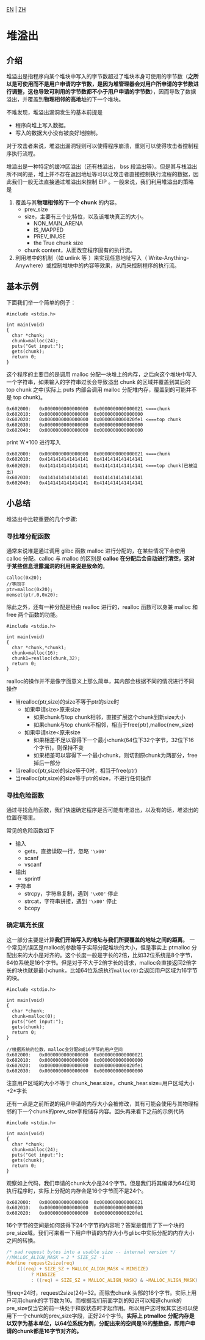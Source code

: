 [EN](./heapoverflow_basic.md) | [ZH](./heapoverflow_basic-zh.md)
# 堆溢出

## 介绍

堆溢出是指程序向某个堆块中写入的字节数超过了堆块本身可使用的字节数（**之所以是可使用而不是用户申请的字节数，是因为堆管理器会对用户所申请的字节数进行调整，这也导致可利用的字节数都不小于用户申请的字节数**），因而导致了数据溢出，并覆盖到**物理相邻的高地址**的下一个堆块。

不难发现，堆溢出漏洞发生的基本前提是

- 程序向堆上写入数据。
- 写入的数据大小没有被良好地控制。

对于攻击者来说，堆溢出漏洞轻则可以使得程序崩溃，重则可以使得攻击者控制程序执行流程。

堆溢出是一种特定的缓冲区溢出（还有栈溢出， bss 段溢出等）。但是其与栈溢出所不同的是，堆上并不存在返回地址等可以让攻击者直接控制执行流程的数据，因此我们一般无法直接通过堆溢出来控制 EIP 。一般来说，我们利用堆溢出的策略是

1.  覆盖与其**物理相邻的下一个 chunk** 的内容。
    -   prev_size
    -   size，主要有三个比特位，以及该堆块真正的大小。
        -   NON_MAIN_ARENA 
        -   IS_MAPPED  
        -   PREV_INUSE 
        -   the True chunk size
    -   chunk content，从而改变程序固有的执行流。
2.  利用堆中的机制（如 unlink 等 ）来实现任意地址写入（ Write-Anything-Anywhere）或控制堆块中的内容等效果，从而来控制程序的执行流。

## 基本示例

下面我们举一个简单的例子：

```
#include <stdio.h>

int main(void) 
{
  char *chunk;
  chunk=malloc(24);
  puts("Get input:");
  gets(chunk);
  return 0;
}
```

这个程序的主要目的是调用 malloc 分配一块堆上的内存，之后向这个堆块中写入一个字符串，如果输入的字符串过长会导致溢出 chunk 的区域并覆盖到其后的 top chunk 之中(实际上 puts 内部会调用 malloc 分配堆内存，覆盖到的可能并不是 top chunk)。
```
0x602000:	0x0000000000000000	0x0000000000000021 <===chunk
0x602010:	0x0000000000000000	0x0000000000000000
0x602020:	0x0000000000000000	0x0000000000020fe1 <===top chunk
0x602030:	0x0000000000000000	0x0000000000000000
0x602040:	0x0000000000000000	0x0000000000000000
```
print 'A'*100
进行写入
```
0x602000:	0x0000000000000000	0x0000000000000021 <===chunk
0x602010:	0x4141414141414141	0x4141414141414141
0x602020:	0x4141414141414141	0x4141414141414141 <===top chunk(已被溢出)
0x602030:	0x4141414141414141	0x4141414141414141
0x602040:	0x4141414141414141	0x4141414141414141
```


## 小总结

堆溢出中比较重要的几个步骤:

### 寻找堆分配函数
通常来说堆是通过调用 glibc 函数 malloc 进行分配的，在某些情况下会使用 calloc 分配。calloc 与 malloc 的区别是 **calloc 在分配后会自动进行清空，这对于某些信息泄露漏洞的利用来说是致命的**。

```
calloc(0x20);
//等同于
ptr=malloc(0x20);
memset(ptr,0,0x20);
```
除此之外，还有一种分配是经由 realloc 进行的，realloc 函数可以身兼 malloc 和 free 两个函数的功能。
```
#include <stdio.h>

int main(void) 
{
  char *chunk,*chunk1;
  chunk=malloc(16);
  chunk1=realloc(chunk,32);
  return 0;
}
```
realloc的操作并不是像字面意义上那么简单，其内部会根据不同的情况进行不同操作

-   当realloc(ptr,size)的size不等于ptr的size时
    -   如果申请size>原来size
        -   如果chunk与top chunk相邻，直接扩展这个chunk到新size大小
        -   如果chunk与top chunk不相邻，相当于free(ptr),malloc(new_size) 
    -   如果申请size<原来size
        -   如果相差不足以容得下一个最小chunk(64位下32个字节，32位下16个字节)，则保持不变
        -   如果相差可以容得下一个最小chunk，则切割原chunk为两部分，free掉后一部分
-   当realloc(ptr,size)的size等于0时，相当于free(ptr)
-   当realloc(ptr,size)的size等于ptr的size，不进行任何操作

### 寻找危险函数
通过寻找危险函数，我们快速确定程序是否可能有堆溢出，以及有的话，堆溢出的位置在哪里。

常见的危险函数如下

-   输入
    -   gets，直接读取一行，忽略 `'\x00'`
    -   scanf
    -   vscanf
-   输出
    -   sprintf
-   字符串
    -   strcpy，字符串复制，遇到 `'\x00'` 停止
    -   strcat，字符串拼接，遇到 `'\x00'` 停止
    -   bcopy

### 确定填充长度
这一部分主要是计算**我们开始写入的地址与我们所要覆盖的地址之间的距离**。
一个常见的误区是malloc的参数等于实际分配堆块的大小，但是事实上 ptmalloc 分配出来的大小是对齐的。这个长度一般是字长的2倍，比如32位系统是8个字节，64位系统是16个字节。但是对于不大于2倍字长的请求，malloc会直接返回2倍字长的块也就是最小chunk，比如64位系统执行`malloc(0)`会返回用户区域为16字节的块。

```
#include <stdio.h>

int main(void) 
{
  char *chunk;
  chunk=malloc(0);
  puts("Get input:");
  gets(chunk);
  return 0;
}
```

```
//根据系统的位数，malloc会分配8或16字节的用户空间
0x602000:	0x0000000000000000	0x0000000000000021
0x602010:	0x0000000000000000	0x0000000000000000
0x602020:	0x0000000000000000	0x0000000000020fe1
0x602030:	0x0000000000000000	0x0000000000000000
```
注意用户区域的大小不等于 chunk_hear.size，chunk_hear.size=用户区域大小+2*字长

还有一点是之前所说的用户申请的内存大小会被修改，其有可能会使用与其物理相邻的下一个chunk的prev_size字段储存内容。回头再来看下之前的示例代码
```
#include <stdio.h>

int main(void) 
{
  char *chunk;
  chunk=malloc(24);
  puts("Get input:");
  gets(chunk);
  return 0;
}
```
观察如上代码，我们申请的chunk大小是24个字节。但是我们将其编译为64位可执行程序时，实际上分配的内存会是16个字节而不是24个。
```
0x602000:	0x0000000000000000	0x0000000000000021
0x602010:	0x0000000000000000	0x0000000000000000
0x602020:	0x0000000000000000	0x0000000000020fe1
```
16个字节的空间是如何装得下24个字节的内容呢？答案是借用了下一个块的pre_size域。我们可来看一下用户申请的内存大小与glibc中实际分配的内存大小之间的转换。

```c
/* pad request bytes into a usable size -- internal version */
//MALLOC_ALIGN_MASK = 2 * SIZE_SZ -1
#define request2size(req)                                                      \
    (((req) + SIZE_SZ + MALLOC_ALIGN_MASK < MINSIZE)                           \
         ? MINSIZE                                                             \
         : ((req) + SIZE_SZ + MALLOC_ALIGN_MASK) & ~MALLOC_ALIGN_MASK)
```

当req=24时，request2size(24)=32。而除去chunk 头部的16个字节。实际上用户可用chunk的字节数为16。而根据我们前面学到的知识可以知道chunk的pre_size仅当它的前一块处于释放状态时才起作用。所以用户这时候其实还可以使用下一个chunk的prev_size字段，正好24个字节。**实际上 ptmalloc 分配内存是以双字为基本单位，以64位系统为例，分配出来的空间是16的整数倍，即用户申请的chunk都是16字节对齐的。**
